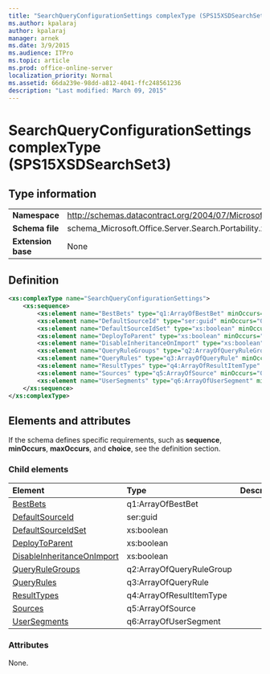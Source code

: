 ```yaml
---
title: "SearchQueryConfigurationSettings complexType (SPS15XSDSearchSet3)"
ms.author: kpalaraj
author: kpalaraj
manager: arnek
ms.date: 3/9/2015
ms.audience: ITPro
ms.topic: article
ms.prod: office-online-server
localization_priority: Normal
ms.assetid: 66da239e-98dd-a812-4041-ffc248561236
description: "Last modified: March 09, 2015"
---
```


# SearchQueryConfigurationSettings complexType (SPS15XSDSearchSet3)

 
  
## Type information

|||
|:-----|:-----|
|**Namespace** <br/> |http://schemas.datacontract.org/2004/07/Microsoft.Office.Server.Search.Portability  <br/> |
|**Schema file** <br/> |schema_Microsoft.Office.Server.Search.Portability.xsd  <br/> |
|**Extension base** <br/> |None  <br/> |
   
## Definition

```XML
<xs:complexType name="SearchQueryConfigurationSettings">
    <xs:sequence>
        <xs:element name="BestBets" type="q1:ArrayOfBestBet" minOccurs="0"></xs:element>
        <xs:element name="DefaultSourceId" type="ser:guid" minOccurs="0"></xs:element>
        <xs:element name="DefaultSourceIdSet" type="xs:boolean" minOccurs="0"></xs:element>
        <xs:element name="DeployToParent" type="xs:boolean" minOccurs="0"></xs:element>
        <xs:element name="DisableInheritanceOnImport" type="xs:boolean" minOccurs="0"></xs:element>
        <xs:element name="QueryRuleGroups" type="q2:ArrayOfQueryRuleGroup" minOccurs="0"></xs:element>
        <xs:element name="QueryRules" type="q3:ArrayOfQueryRule" minOccurs="0"></xs:element>
        <xs:element name="ResultTypes" type="q4:ArrayOfResultItemType" minOccurs="0"></xs:element>
        <xs:element name="Sources" type="q5:ArrayOfSource" minOccurs="0"></xs:element>
        <xs:element name="UserSegments" type="q6:ArrayOfUserSegment" minOccurs="0"></xs:element>
    </xs:sequence>
</xs:complexType>

```

## Elements and attributes

If the schema defines specific requirements, such as **sequence**, **minOccurs**, **maxOccurs**, and **choice**, see the definition section. 
  
### Child elements

|**Element**|**Type**|**Description**|
|:-----|:-----|:-----|
|[BestBets](bestbets-element-searchqueryconfigurationsettings-complextypesps15xsdsearchset3.md) <br/> |q1:ArrayOfBestBet  <br/> ||
|[DefaultSourceId](defaultsourceid-element-searchqueryconfigurationsettings-complextypesps15xsdsear.md) <br/> |ser:guid  <br/> ||
|[DefaultSourceIdSet](defaultsourceidset-element-searchqueryconfigurationsettings-complextypesps15xsds.md) <br/> |xs:boolean  <br/> ||
|[DeployToParent](deploytoparent-element-searchqueryconfigurationsettings-complextypesps15xsdsearc.md) <br/> |xs:boolean  <br/> ||
|[DisableInheritanceOnImport](disableinheritanceonimport-element-searchqueryconfigurationsettings-complextypes.md) <br/> |xs:boolean  <br/> ||
|[QueryRuleGroups](queryrulegroups-element-searchqueryconfigurationsettings-complextypesps15xsdsear.md) <br/> |q2:ArrayOfQueryRuleGroup  <br/> ||
|[QueryRules](queryrules-element-searchqueryconfigurationsettings-complextypesps15xsdsearchset.md) <br/> |q3:ArrayOfQueryRule  <br/> ||
|[ResultTypes](resulttypes-element-searchqueryconfigurationsettings-complextypesps15xsdsearchse.md) <br/> |q4:ArrayOfResultItemType  <br/> ||
|[Sources](sources-element-searchqueryconfigurationsettings-complextypesps15xsdsearchset3.md) <br/> |q5:ArrayOfSource  <br/> ||
|[UserSegments](usersegments-element-searchqueryconfigurationsettings-complextypesps15xsdsearchs.md) <br/> |q6:ArrayOfUserSegment  <br/> ||
   
### Attributes

None.
  

